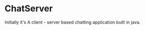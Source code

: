 ChatServer
==========

Initially it's 
A client - server based chatting application built in java.

